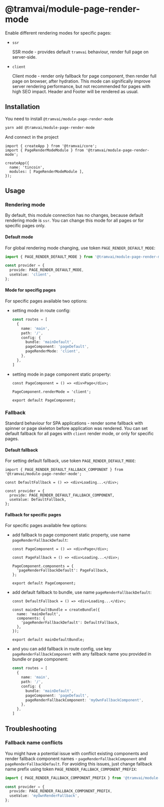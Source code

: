 # @tramvai/module-page-render-mode

Enable different rendering modes for specific pages:

- `ssr`

  SSR mode - provides default `tramvai` behaviour, render full page on server-side.

- `client`

  Client mode - render only fallback for page component, then render full page on browser, after hydration.
  This mode can significally improve server rendering performance, but not recommended for pages with high SEO impact.
  Header and Footer will be rendered as usual.

## Installation

You need to install `@tramvai/module-page-render-mode`

```bash npm2yarn
yarn add @tramvai/module-page-render-mode
```

And connect in the project

```tsx
import { createApp } from '@tramvai/core';
import { PageRenderModeModule } from '@tramvai/module-page-render-mode';

createApp({
  name: 'tincoin',
  modules: [ PageRenderModeModule ],
});
```

## Usage

### Rendering mode

By default, this module connection has no changes, because default rendering mode is `ssr`.
You can change this mode for all pages or for specific pages only.

#### Default mode

For global rendering mode changing, use token `PAGE_RENDER_DEFAULT_MODE`:

```ts
import { PAGE_RENDER_DEFAULT_MODE } from '@tramvai/module-page-render-mode';

const provider = {
  provide: PAGE_RENDER_DEFAULT_MODE,
  useValue: 'client',
};
```

#### Mode for specifig pages

For specific pages available two options:

- setting mode in route config:

  ```ts
  const routes = [
    {
      name: 'main',
      path: '/',
      config: {
        bundle: 'mainDefault',
        pageComponent: 'pageDefault',
        pageRenderMode: 'client',
      },
    },
  ]
  ```

- setting mode in page component static property:

  ```tsx
  const PageComponent = () => <div>Page</div>;

  PageComponent.renderMode = 'client';

  export default PageComponent;
  ```

### Fallback

Standard behaviour for SPA applications - render some fallback with spinner or page skeleton before application was rendered.
You can set default fallback for all pages with `client` render mode, or only for specific pages.

#### Default fallback

For setting default fallback, use token `PAGE_RENDER_DEFAULT_MODE`:

```tsx
import { PAGE_RENDER_DEFAULT_FALLBACK_COMPONENT } from '@tramvai/module-page-render-mode';

const DefaultFallback = () => <div>Loading...</div>;

const provider = {
  provide: PAGE_RENDER_DEFAULT_FALLBACK_COMPONENT,
  useValue: DefaultFallback,
};
```


#### Fallback for specific pages

For specific pages available few options:

- add fallback to page component static property, use name `pageRenderFallbackDefault`:

  ```tsx
  const PageComponent = () => <div>Page</div>;

  const PageFallback = () => <div>Loading...</div>;

  PageComponent.components = {
    'pageRenderFallbackDefault': PageFallback,
  };

  export default PageComponent;
  ```

- add default fallback to bundle, use name `pageRenderFallbackDefault`:

  ```tsx
  const DefaultFallback = () => <div>Loading...</div>;

  const mainDefaultBundle = createBundle({
    name: 'mainDefault',
    components: {
      'pageRenderFallbackDefault': DefaultFallback,
    },
  });

  export default mainDefaultBundle;
  ```

- and you can add fallback in route config, use key `pageRenderFallbackComponent` with any fallback name you provided in bundle or page component:

  ```ts
  const routes = [
    {
      name: 'main',
      path: '/',
      config: {
        bundle: 'mainDefault',
        pageComponent: 'pageDefault',
        pageRenderFallbackComponent: 'myOwnFallbackComponent',
      },
    },
  ]
  ```

## Troubleshooting

### Fallback name conflicts

You might have a potential issue with conflict existing components and render fallback component names - `pageRenderFallbackComponent` and `pageRenderFallbackDefault`.
For avoiding this issues, just change fallback name prefix using token `PAGE_RENDER_FALLBACK_COMPONENT_PREFIX`:

```ts
import { PAGE_RENDER_FALLBACK_COMPONENT_PREFIX } from '@tramvai/module-page-render-mode';

const provider = {
  provide: PAGE_RENDER_FALLBACK_COMPONENT_PREFIX,
  useValue: 'myOwnRenderFallback',
};
```
